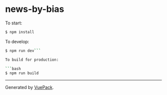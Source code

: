# news-by-bias

To start:

```bash
$ npm install
```

To develop:

```bash
$ npm run dev```

To build for production:

```bash
$ npm run build
```


---

Generated by [VuePack](https://github.com/egoist/vuepack).
